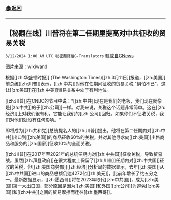 ###  [:house:返回](README.md)
---


## 【秘翻在线】川普将在第二任期里提高对中共征收的贸易关税
`3/12/2024 1:00 AM UTC 秘密翻譯組G-Translators` [轉載自GNews](https://gnews.org/articles/2385699)

图片来源：wikiwand

根据[[zh:华盛顿时报]] (The Washington Times)[[zh:3月11日]]报道，[[zh:美国]]前总统[[zh:川普]]表示，[[zh:中共]]对他在任期间征收的贸易关税 "惧怕不已"，这让[[zh:美国]]在[[zh:中美]]贸易关系中处于有利地位。

[[zh:川普]]在CNBC的节目中说："[[zh:中共]]现在是我们的老板，我们现在就像是[[zh:中共]]的子[[zh:公司]]一样。对我来说，关税这个话题非常简单。这在[[zh:经济]]上对我们很有利，它能让我们的[[zh:公司]]回归。如果你们不征收关税，我们对他们就没有任何影响。“

即将成为[[zh:共和党]]总统提名人的[[zh:川普]]提出，他将在第二任期内对[[zh:中共]]出口到[[zh:美国]]的商品征收60%的关税，并对其他寻求向[[zh:美国]]出售商品和服务的[[zh:国家]]征收10%的全面关税。

[[zh:川普]]在2017年至2021年的总统任期内对[[zh:中共国]]征收关税，导致贸易战。虽然[[zh:拜登政府]]在很大程度上保留了[[zh:川普]]任期内对[[zh:中共国]]征收的关税，但[[zh:美国商务部]][[zh:经济]]分析局的数据显示，去年[[zh:美国]]从[[zh:中共国]]进口的商品总额仍达4272亿[[zh:美元]]，比前年增长了约五分之一。最新数据显示，[[zh:墨西哥]]将在2023年取代[[zh:中共国]]，成为[[zh:美国]]第一大出口国，部分原因是因为[[zh:美国]]和外国[[zh:公司]]为避免[[zh:美国]]和[[zh:中共]]之间的贸易摩擦而迁往[[zh:墨西哥]]。
